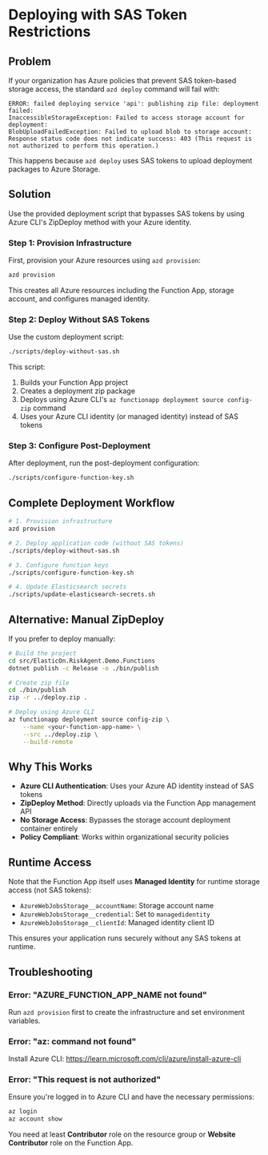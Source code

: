 # Deploying with SAS Token Restrictions

## Problem

If your organization has Azure policies that prevent SAS token-based storage access, the standard `azd deploy` command will fail with:

```
ERROR: failed deploying service 'api': publishing zip file: deployment failed: 
InaccessibleStorageException: Failed to access storage account for deployment: 
BlobUploadFailedException: Failed to upload blob to storage account: 
Response status code does not indicate success: 403 (This request is not authorized to perform this operation.)
```

This happens because `azd deploy` uses SAS tokens to upload deployment packages to Azure Storage.

## Solution

Use the provided deployment script that bypasses SAS tokens by using Azure CLI's ZipDeploy method with your Azure identity.

### Step 1: Provision Infrastructure

First, provision your Azure resources using `azd provision`:

```bash
azd provision
```

This creates all Azure resources including the Function App, storage account, and configures managed identity.

### Step 2: Deploy Without SAS Tokens

Use the custom deployment script:

```bash
./scripts/deploy-without-sas.sh
```

This script:
1. Builds your Function App project
2. Creates a deployment zip package
3. Deploys using Azure CLI's `az functionapp deployment source config-zip` command
4. Uses your Azure CLI identity (or managed identity) instead of SAS tokens

### Step 3: Configure Post-Deployment

After deployment, run the post-deployment configuration:

```bash
./scripts/configure-function-key.sh
```

## Complete Deployment Workflow

```bash
# 1. Provision infrastructure
azd provision

# 2. Deploy application code (without SAS tokens)
./scripts/deploy-without-sas.sh

# 3. Configure function keys
./scripts/configure-function-key.sh

# 4. Update Elasticsearch secrets
./scripts/update-elasticsearch-secrets.sh
```

## Alternative: Manual ZipDeploy

If you prefer to deploy manually:

```bash
# Build the project
cd src/ElasticOn.RiskAgent.Demo.Functions
dotnet publish -c Release -o ./bin/publish

# Create zip file
cd ./bin/publish
zip -r ../deploy.zip .

# Deploy using Azure CLI
az functionapp deployment source config-zip \
    --name <your-function-app-name> \
    --src ../deploy.zip \
    --build-remote
```

## Why This Works

- **Azure CLI Authentication**: Uses your Azure AD identity instead of SAS tokens
- **ZipDeploy Method**: Directly uploads via the Function App management API
- **No Storage Access**: Bypasses the storage account deployment container entirely
- **Policy Compliant**: Works within organizational security policies

## Runtime Access

Note that the Function App itself uses **Managed Identity** for runtime storage access (not SAS tokens):

- `AzureWebJobsStorage__accountName`: Storage account name
- `AzureWebJobsStorage__credential`: Set to `managedidentity`
- `AzureWebJobsStorage__clientId`: Managed identity client ID

This ensures your application runs securely without any SAS tokens at runtime.

## Troubleshooting

### Error: "AZURE_FUNCTION_APP_NAME not found"

Run `azd provision` first to create the infrastructure and set environment variables.

### Error: "az: command not found"

Install Azure CLI: https://learn.microsoft.com/cli/azure/install-azure-cli

### Error: "This request is not authorized"

Ensure you're logged in to Azure CLI and have the necessary permissions:

```bash
az login
az account show
```

You need at least **Contributor** role on the resource group or **Website Contributor** role on the Function App.
